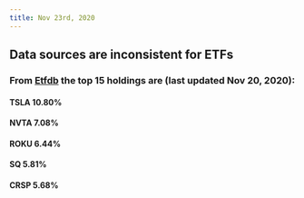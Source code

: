 ```yaml
---
title: Nov 23rd, 2020
---
```


## Data sources are inconsistent for ETFs
### From [Etfdb](https://etfdb.com/etf/ARKK/#holdings) the top 15 holdings are (last updated Nov 20, 2020):
#### TSLA 10.80%
#### NVTA 7.08%
#### ROKU 6.44%
#### SQ 5.81%
#### CRSP 5.68%
###
##
